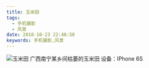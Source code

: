 ```yaml
---
title: 玉米田
tags:
  - 手机摄影
  - 风景
date: 2018-10-23 22:48:50
keywords: 手机摄影,风景
---
```

![玉米田](http://i4.bvimg.com/665949/9131ff912a991acd.jpg)
广西南宁某乡间枯萎的玉米田
设备：IPhone 6S
